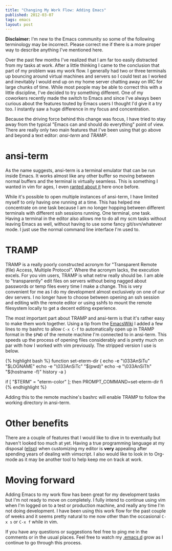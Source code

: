 ```yaml
---
title: "Changing My Work Flow: Adding Emacs"
published: 2012-03-07
tags: emacs
layout: post
---
```


<p class="alert alert-warning">
   <b>Disclaimer:</b>
   I'm new to the Emacs community so some of the following terminology
   may be incorrect.  Please correct me if there is a more proper way to
   describe anything I've mentioned here.
</p>

Over the past few months I've realized that I am far too easily
distracted from my tasks at work.  After a little thinking I came to
the conclusion that part of my problem was my work flow.  I generally
had two or three terminals up bouncing around virtual machines and
servers so I could test as I worked and inevitably I would end up on
my home server chatting away on IRC for large chunks of time.  While
most people may be able to correct this with a little discipline, I've
decided to try something different.  One of my coworkers recently made
the switch to Emacs and since I've always been curious about the
features touted by Emacs users I thought I'd give it a try too.  I
instantly saw a huge difference in my focus and concentration.

Because the driving force behind this change was focus, I have tried
to stay away from the typical "Emacs can and should do everything"
point of view.  There are really only two main features that I've been
using that go above and beyond a text editor: *ansi-term* and *TRAMP*.

# ansi-term

As the name suggests, ansi-term is a terminal emulator that can be run
inside Emacs.  It works almost like any other buffer so moving between
normal buffers and the terminal is virtually seamless.  This is
something I wanted in vim for ages, I even [ranted about it][10] here
once before.

While it's possible to open multiple instances of ansi-term, I have
limited myself to only having one running at a time.  This has helped
me concentrate on one task because I am no longer hopping between
different terminals with different ssh sessions running.  One
terminal, one task.  Having a terminal in the editor also allows me to
do all my scm tasks without leaving Emacs as well, without having to
use some fancy git/svn/whatever mode.  I just use the normal command
line interface I'm used to.

# TRAMP

TRAMP is a really poorly constructed acronym for "Transparent Remote
(file) Access, Multiple Protocol".  Where the acronym lacks, the
execution excels.  For you vim users, TRAMP is what netrw really
should be.  I am able to "transparently" edit files on servers without
being nagged about passwords or temp files every time I make a change.
This is very convenient for me as I do my development almost
exclusively on one of our dev servers.  I no longer have to choose
between opening an ssh session and editing with the remote editor or
using sshfs to mount the remote filesystem locally to get a decent
editing experience.

The most important part about TRAMP and ansi-term is that it's rather
easy to make them work together.  Using a tip from the [EmacsWiki][20]
I added a few lines to my bashrc to allow `C-x C-f` to automatically
open up in TRAMP format in the `$PWD` of the remote machine I'm
connected to in ansi-term.  This speeds up the process of opening
files considerably and is pretty much on par with how I worked with
vim previously.  The stripped version I use is below.

{% highlight bash %}
function set-eterm-dir {
    echo -e "\033AnSiTu" "$LOGNAME"
    echo -e "\033AnSiTc" "$(pwd)"
    echo -e "\033AnSiTh" "$(hostname -f)"
    history -a
}

if [ "$TERM" = "eterm-color" ]; then
    PROMPT_COMMAND=set-eterm-dir
fi
{% endhighlight %}

Adding this to the remote machine's bashrc will enable TRAMP to follow
the working directory in ansi-term.

# Other benefits

There are a couple of features that I would like to dive in to
eventually but haven't looked too much at yet.  Having a true
programming language at my disposal ([elisp][40]) when customizing my
editor is **very** appealing after spending years of dealing with
vimscript.  I also would like to look in to Org-mode as it may be
another tool to help keep me on track at work.

# Moving forward

Adding Emacs to my work flow has been great for my development tasks
but I'm not ready to move on completely.  I fully intend to continue
using vim when I'm logged on to a test or production machine, and
really any time I'm not doing development.  I have been using this
work flow for the past couple of weeks and it seems pretty natural to
me now other than the occasional `C-x s` or `C-x f` while in vim.

If you have any questions or suggestions feel free to ping me in the
comments or in the usual places.  Feel free to watch my [.emacs.d][30]
grow as I continue to go through this process.


[10]: /2010/05/07/help-shell-window.html
[20]: http://www.emacswiki.org/emacs/AnsiTermHints#toc4
[30]: https://github.com/rson/emacs.d
[40]: http://en.wikipedia.org/wiki/Emacs_Lisp
